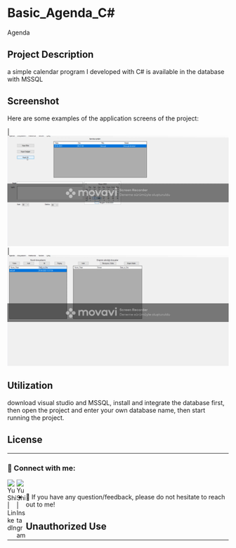 # Basic_Agenda_C#

Agenda

## Project Description

a simple calendar program I developed with C# is available in the database with MSSQL

## Screenshot

Here are some examples of the application screens of the project:

| ![Başlık 1](https://github.com/elektrasta/Basic_Agenda/blob/main/%C3%96merFaruk%C3%87etinkaya211501047/Screenshot/Ekran%20G%C3%B6r%C3%BCnt%C3%BCs%C3%BC%20(1247).png) | ![Başlık 2](https://github.com/elektrasta/Basic_Agenda/blob/main/%C3%96merFaruk%C3%87etinkaya211501047/Screenshot/Ekran%20G%C3%B6r%C3%BCnt%C3%BCs%C3%BC%20(1248).png)

## Utilization

download visual studio and MSSQL, install and integrate the database first, then open the project and enter your own database name, then start running the project.

## License

----------------------------------------------------------

### 🤝 Connect with me:

<a href="https://www.linkedin.com/in/%C3%B6mer-faruk-%C3%A7etinkaya-00626925b/"><img align="left" src="https://raw.githubusercontent.com/yushi1007/yushi1007/main/images/linkedin.svg" alt="Yu Shi | LinkedIn" width="21px"/></a>
<a href="https://www.instagram.com/elektrasta/"><img align="left" 
src="https://raw.githubusercontent.com/yushi1007/yushi1007/main/images/instagram.svg" alt="Yu Shi | Instagram" width="21px"/></a>
</br>
- 💬 If you have any question/feedback, please do not hesitate to reach out to me!

## Unauthorized Use

----------------------------------------------------------

